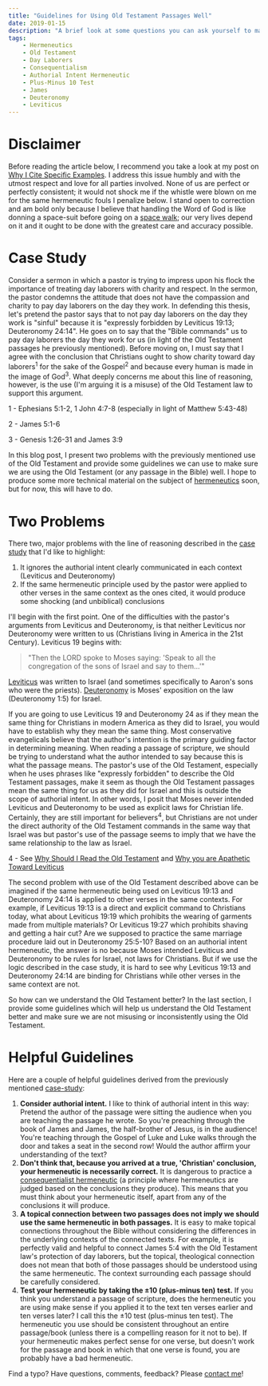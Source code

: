 ```yaml
---
title: "Guidelines for Using Old Testament Passages Well"
date: 2019-01-15
description: "A brief look at some questions you can ask yourself to make sure you are using the Old Testament correctly."
tags:
    - Hermeneutics
    - Old Testament
    - Day Laborers
    - Consequentialism
    - Authorial Intent Hermeneutic
    - Plus-Minus 10 Test
    - James
    - Deuteronomy
    - Leviticus
---
```


# Disclaimer

Before reading the article below, I recommend you take a look at my post on [Why I Cite Specific Examples](/posts/disclaimer-for-citing-specific-examples/). I address this issue humbly and with the utmost respect and love for all parties involved. None of us are perfect or perfectly consistent; it would not shock me if the whistle were blown on me for the same hermeneutic fouls I penalize below. I stand open to correction and am bold only because I believe that handling the Word of God is like donning a space-suit before going on a [space walk](https://www.nasa.gov/audience/forstudents/k-4/stories/nasa-knows/what-is-a-spacewalk-k4.html); our very lives depend on it and it ought to be done with the greatest care and accuracy possible.

# Case Study

Consider a sermon in which a pastor is trying to impress upon his flock the importance of treating day laborers with charity and respect. In the sermon, the pastor condemns the attitude that does not have the compassion and charity to pay day laborers on the day they work. In defending this thesis, let's pretend the pastor says that to not pay day laborers on the day they work is "sinful" because it is "expressly forbidden by Leviticus 19:13; Deuteronomy 24:14". He goes on to say that the "Bible commands" us to pay day laborers the day they work for us (in light of the Old Testament passages he previously mentioned). Before moving on, I must say that I agree with the conclusion that Christians ought to show charity toward day laborers<sup>1</sup> for the sake of the Gospel<sup>2</sup> and because every human is made in the image of God<sup>3</sup>. What deeply concerns me about this line of reasoning, however, is the use (I'm arguing it is a misuse) of the Old Testament law to support this argument.

<aside class="marginnote">
  <p><span class="noteNumber">1</span> - Ephesians 5:1-2, 1 John 4:7-8 (especially in light of Matthew 5:43-48)</p>
  <p><span class="noteNumber">2</span> - James 5:1-6</p>
  <span class="noteNumber">3</span> - Genesis 1:26-31 and James 3:9
</aside>

In this blog post, I present two problems with the previously mentioned use of the Old Testament and provide some guidelines we can use to make sure we are using the Old Testament (or any passage in the Bible) well. I hope to produce some more technical material on the subject of [hermeneutics](/tags/hermeneutics/) soon, but for now, this will have to do.

# Two Problems

There two, major problems with the line of reasoning described in the [case study](#case-study) that I'd like to highlight:

1. It ignores the authorial intent clearly communicated in each context (Leviticus and Deuteronomy)
2. If the same hermeneutic principle used by the pastor were applied to other verses in the same context as the ones cited, it would produce some shocking (and unbiblical) conclusions

I'll begin with the first point. One of the difficulties with the pastor's arguments from Leviticus and Deuteronomy, is that neither Leviticus nor Deuteronomy were written to us (Christians living in America in the 21st Century). Leviticus 19 begins with:

> "Then the LORD spoke to Moses saying: 'Speak to all the congregation of the sons of Israel and say to them...'"

[Leviticus](https://bible.hightower.space/notes/old_testament/pentateuch/leviticus.html) was written to Israel (and sometimes specifically to Aaron's sons who were the priests). [Deuteronomy](https://bible.hightower.space/notes/old_testament/pentateuch/deuteronomy.html) is Moses' exposition on the law (Deuteronomy 1:5) for Israel.

If you are going to use Leviticus 19 and Deuteronomy 24 as if they mean the same thing for Christians in modern America as they did to Israel, you would have to establish why they mean the same thing. Most conservative evangelicals believe that the author's intention is the primary guiding factor in determining meaning. When reading a passage of scripture, we should be trying to understand what the author intended to say because this is what the passage means. The pastor's use of the Old Testament, especially when he uses phrases like "expressly forbidden" to describe the Old Testament passages, make it seem as though the Old Testament passages mean the same thing for us as they did for Israel and this is outside the scope of authorial intent. In other words, I posit that Moses never intended Leviticus and Deuteronomy to be used as explicit laws for Christian life. Certainly, they are still important for believers<sup>4</sup>, but Christians are not under the direct authority of the Old Testament commands in the same way that Israel was but pastor's use of the passage seems to imply that we have the same relationship to the law as Israel.

<aside class="marginnote">
  <span class="noteNumber">4</span> - See <a target="_blank" href="https://bible.hightower.space/posts/why-read-ot/">Why Should I Read the Old Testament</a> and <a target="_blank" href="https://bible.hightower.space/posts/leviticus/">Why you are Apathetic Toward Leviticus</a>
</aside>

The second problem with use of the Old Testament described above can be imagined if the same hermeneutic being used on Leviticus 19:13 and Deuteronomy 24:14 is applied to other verses in the same contexts. For example, if Leviticus 19:13 is a direct and explicit command to Christians today, what about Leviticus 19:19 which prohibits the wearing of garments made from multiple materials? Or Leviticus 19:27 which prohibits shaving and getting a hair cut? Are we supposed to practice the same marriage procedure laid out in Deuteronomy 25:5-10? Based on an authorial intent hermeneutic, the answer is no because Moses intended Leviticus and Deuteronomy to be rules for Israel, not laws for Christians. But if we use the logic described in the case study, it is hard to see why Leviticus 19:13 and Deuteronomy 24:14 are binding for Christians while other verses in the same context are not.

So how can we understand the Old Testament better? In the last section, I provide some guidelines which will help us understand the Old Testament better and make sure we are not misusing or inconsistently using the Old Testament.

# Helpful Guidelines

Here are a couple of helpful guidelines derived from the previously mentioned [case-study](#case-study):

1. **Consider authorial intent.** I like to think of authorial intent in this way: Pretend the author of the passage were sitting the audience when you are teaching the passage he wrote. So you're preaching through the book of James and James, the half-brother of Jesus, is in the audience! You're teaching through the Gospel of Luke and Luke walks through the door and takes a seat in the second row! Would the author affirm your understanding of the text?
2. **Don't think that, because you arrived at a true, 'Christian' conclusion, your hermeneutic is necessarily correct.** It is dangerous to practice a [consequentialist hermeneutic](/posts/consequentialist-hermeneutic/) (a principle where hermeneutics are judged based on the conclusions they produce). This means that you must think about your hermeneutic itself, apart from any of the conclusions it will produce.
3. **A topical connection between two passages does not imply we should use the same hermeneutic in both passages.** It is easy to make topical connections throughout the Bible without considering the differences in the underlying contexts of the connected texts. For example, it is perfectly valid and helpful to connect James 5:4 with the Old Testament law's protection of day laborers, but the topical, theological connection does not mean that both of those passages should be understood using the same hermeneutic. The context surrounding each passage should be carefully considered.
4. **Test your hermeneutic by taking the ±10 (plus-minus ten) test.** If you think you understand a passage of scripture, does the hermeneutic you are using make sense if you applied it to the text ten verses earlier and ten verses later? I call this the ±10 test (plus-minus ten test). The hermeneutic you use should be consistent throughout an entire passage/book (unless there is a compelling reason for it not to be). If your hermeneutic makes perfect sense for one verse, but doesn't work for the passage and book in which that one verse is found, you are probably have a bad hermeneutic.

Find a typo? Have questions, comments, feedback? Please [contact me](https://hightower.space/contact/)!
